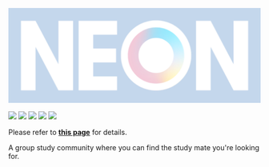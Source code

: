 [![Logo](src/main/resources/static/assets/brand/logo-sky-lg.png)](https://www.neon7.site)

<img src="https://img.shields.io/badge/Java-FF4000?style=flat-square&logo=openjdk&logoColor=white"> <img src="https://img.shields.io/badge/Spring-6DB33F?style=flat-square&logo=spring&logoColor=white"> <img src="https://img.shields.io/badge/Hibernate-59666C?style=flat-square&logo=hibernate&logoColor=white"> <img src="https://img.shields.io/badge/EC2-FF9900?style=flat-square&logo=amazonec2&logoColor=white"> <img src="https://img.shields.io/badge/RDS-527FFF?style=flat-square&logo=amazonrds&logoColor=white">

Please refer to **[this page](https://www.notion.so/xiyoon/f8777a529adc4ae9997a1ae26fca172c?pvs=4)** for details.</br>

A group study community where you can find the study mate you're looking for.
